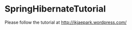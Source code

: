 SpringHibernateTutorial
=======================
Please follow the tutorial at http://ikjaepark.wordpress.com/
